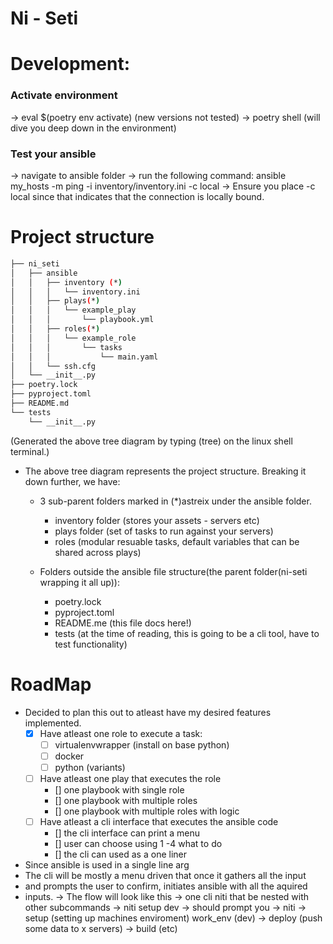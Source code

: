 # Ni - Seti

# Development:

### Activate environment
-> eval $(poetry env activate) (new versions not tested)
-> poetry shell (will dive you deep down in the environment)

### Test your ansible
-> navigate to ansible folder 
-> run the following command:
ansible my_hosts -m ping -i inventory/inventory.ini -c local 
-> Ensure you place -c local since that indicates that the connection is locally bound.

# Project structure
```bash
├── ni_seti
│   ├── ansible
│   │   ├── inventory (*)
│   │   │   └── inventory.ini
│   │   ├── plays(*)
│   │   │   └── example_play
│   │   │       └── playbook.yml
│   │   ├── roles(*)
│   │   │   └── example_role
│   │   │       └── tasks
│   │   │           └── main.yaml
│   │   └── ssh.cfg
│   └── __init__.py
├── poetry.lock
├── pyproject.toml
├── README.md
└── tests
    └── __init__.py
```
(Generated the above tree diagram by typing (tree) on the linux shell terminal.)

- The above tree diagram represents the project structure. Breaking it down further,
we have: 
    - 3 sub-parent folders marked in (*)astreix under the ansible folder.
    
        - inventory folder (stores your assets - servers etc)
        - plays folder (set of tasks to run against your servers)
        - roles (modular resuable tasks, default variables that can be shared across plays)
    
    - Folders outside the ansible file structure(the parent folder(ni-seti wrapping it all up)):

        - poetry.lock 
        - pyproject.toml
        - README.me (this file docs here!)
        - tests (at the time of reading, this is going to be a cli tool, have to test functionality)

# RoadMap
- Decided to plan this out to atleast have my desired features implemented.
    - [x] Have atleast one role to execute a task:
        - [ ] virtualenvwrapper (install on base python)
        - [ ] docker
        - [ ] python (variants)
    - [ ] Have atleast one play that executes the role
        - [] one playbook with single role
        - [] one playbook with multiple roles
        - [] one playbook with multiple roles with logic
    - [ ] Have atleast a cli interface that executes the ansible code
        - [] the cli interface can print a menu
        - [] user can choose using 1 -4 what to do
        - [] the cli can used as a one liner
        
- Since ansible is used in a single line arg
- The cli will be mostly a menu driven that once it gathers all the input
- and prompts the user to confirm, initiates ansible with all the aquired
- inputs.
-> The flow will look like this
         -> one cli niti that be nested with other subcommands
         -> niti setup dev -> should prompt you
         -> niti
                -> setup (setting up machines enviroment) work_env (dev)
                -> deploy (push some data to x servers)
                -> build (etc)